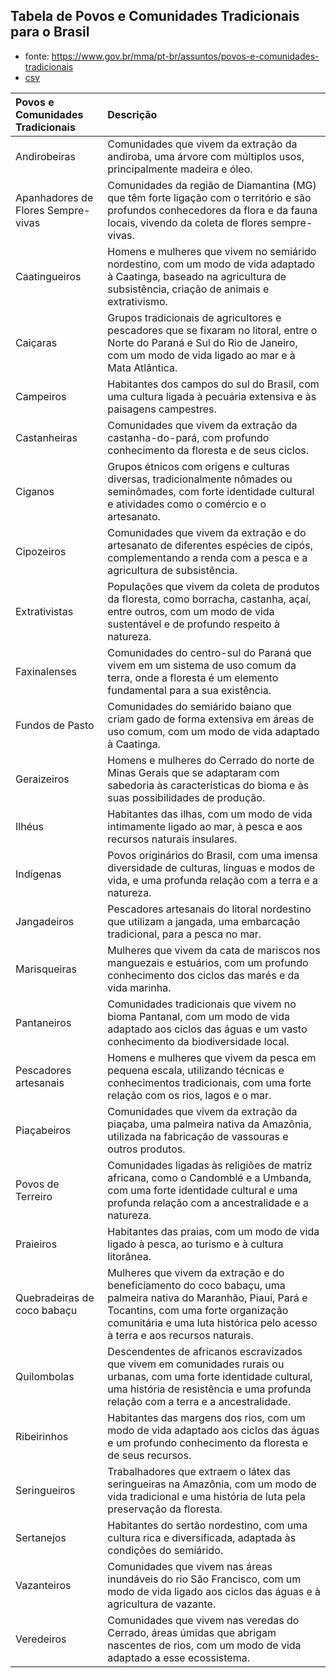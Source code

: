 ## Tabela de Povos e Comunidades Tradicionais para o Brasil

* fonte: https://www.gov.br/mma/pt-br/assuntos/povos-e-comunidades-tradicionais
* [csv](https://raw.githubusercontent.com/sibbr/cesp-sibbr-2024/refs/heads/main/dicionarios/povos_e_comunidades_tradicionais_com_descricao.csv)

| Povos e Comunidades Tradicionais | Descrição |
| :------------------------------- | :-------- |
| Andirobeiras                     | Comunidades que vivem da extração da andiroba, uma árvore com múltiplos usos, principalmente madeira e óleo. |
| Apanhadores de Flores Sempre-vivas | Comunidades da região de Diamantina (MG) que têm forte ligação com o território e são profundos conhecedores da flora e da fauna locais, vivendo da coleta de flores sempre-vivas. |
| Caatingueiros                    | Homens e mulheres que vivem no semiárido nordestino, com um modo de vida adaptado à Caatinga, baseado na agricultura de subsistência, criação de animais e extrativismo. |
| Caiçaras                         | Grupos tradicionais de agricultores e pescadores que se fixaram no litoral, entre o Norte do Paraná e Sul do Rio de Janeiro, com um modo de vida ligado ao mar e à Mata Atlântica. |
| Campeiros                        | Habitantes dos campos do sul do Brasil, com uma cultura ligada à pecuária extensiva e às paisagens campestres. |
| Castanheiras                     | Comunidades que vivem da extração da castanha-do-pará, com profundo conhecimento da floresta e de seus ciclos. |
| Ciganos                          | Grupos étnicos com origens e culturas diversas, tradicionalmente nômades ou seminômades, com forte identidade cultural e atividades como o comércio e o artesanato. |
| Cipozeiros                       | Comunidades que vivem da extração e do artesanato de diferentes espécies de cipós, complementando a renda com a pesca e a agricultura de subsistência. |
| Extrativistas                    | Populações que vivem da coleta de produtos da floresta, como borracha, castanha, açaí, entre outros, com um modo de vida sustentável e de profundo respeito à natureza. |
| Faxinalenses                     | Comunidades do centro-sul do Paraná que vivem em um sistema de uso comum da terra, onde a floresta é um elemento fundamental para a sua existência. |
| Fundos de Pasto                  | Comunidades do semiárido baiano que criam gado de forma extensiva em áreas de uso comum, com um modo de vida adaptado à Caatinga. |
| Geraizeiros                      | Homens e mulheres do Cerrado do norte de Minas Gerais que se adaptaram com sabedoria às características do bioma e às suas possibilidades de produção. |
| Ilhéus                           | Habitantes das ilhas, com um modo de vida intimamente ligado ao mar, à pesca e aos recursos naturais insulares. |
| Indígenas                        | Povos originários do Brasil, com uma imensa diversidade de culturas, línguas e modos de vida, e uma profunda relação com a terra e a natureza. |
| Jangadeiros                      | Pescadores artesanais do litoral nordestino que utilizam a jangada, uma embarcação tradicional, para a pesca no mar. |
| Marisqueiras                     | Mulheres que vivem da cata de mariscos nos manguezais e estuários, com um profundo conhecimento dos ciclos das marés e da vida marinha. |
| Pantaneiros                      | Comunidades tradicionais que vivem no bioma Pantanal, com um modo de vida adaptado aos ciclos das águas e um vasto conhecimento da biodiversidade local. |
| Pescadores artesanais            | Homens e mulheres que vivem da pesca em pequena escala, utilizando técnicas e conhecimentos tradicionais, com uma forte relação com os rios, lagos e o mar. |
| Piaçabeiros                      | Comunidades que vivem da extração da piaçaba, uma palmeira nativa da Amazônia, utilizada na fabricação de vassouras e outros produtos. |
| Povos de Terreiro                | Comunidades ligadas às religiões de matriz africana, como o Candomblé e a Umbanda, com uma forte identidade cultural e uma profunda relação com a ancestralidade e a natureza. |
| Praieiros                        | Habitantes das praias, com um modo de vida ligado à pesca, ao turismo e à cultura litorânea. |
| Quebradeiras de coco babaçu      | Mulheres que vivem da extração e do beneficiamento do coco babaçu, uma palmeira nativa do Maranhão, Piauí, Pará e Tocantins, com uma forte organização comunitária e uma luta histórica pelo acesso à terra e aos recursos naturais. |
| Quilombolas                      | Descendentes de africanos escravizados que vivem em comunidades rurais ou urbanas, com uma forte identidade cultural, uma história de resistência e uma profunda relação com a terra e a ancestralidade. |
| Ribeirinhos                      | Habitantes das margens dos rios, com um modo de vida adaptado aos ciclos das águas e um profundo conhecimento da floresta e de seus recursos. |
| Seringueiros                     | Trabalhadores que extraem o látex das seringueiras na Amazônia, com um modo de vida tradicional e uma história de luta pela preservação da floresta. |
| Sertanejos                       | Habitantes do sertão nordestino, com uma cultura rica e diversificada, adaptada às condições do semiárido. |
| Vazanteiros                      | Comunidades que vivem nas áreas inundáveis do rio São Francisco, com um modo de vida ligado aos ciclos das águas e à agricultura de vazante. |
| Veredeiros                       | Comunidades que vivem nas veredas do Cerrado, áreas úmidas que abrigam nascentes de rios, com um modo de vida adaptado a esse ecossistema. |
